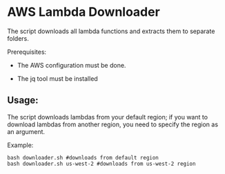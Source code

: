 # AWS Lambda Downloader
The script downloads all lambda functions and extracts them to separate folders. 

Prerequisites: 
* The AWS configuration must be done. 
- The jq tool must be installed

## Usage:
The script downloads lambdas from your default region; if you want to download lambdas from another region, you need to specify the region as an argument.

Example:
```
bash downloader.sh #downloads from default region
bash downloader.sh us-west-2 #downloads from us-west-2 region
```
